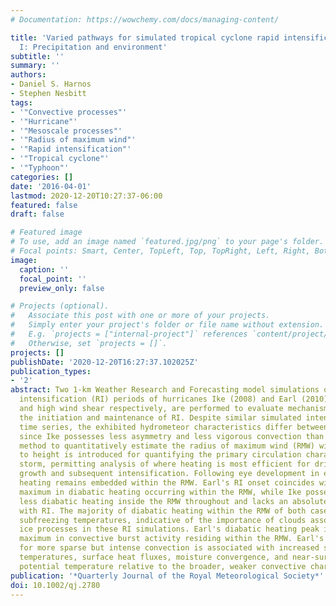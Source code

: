 ```yaml
---
# Documentation: https://wowchemy.com/docs/managing-content/

title: 'Varied pathways for simulated tropical cyclone rapid intensification. Part
  I: Precipitation and environment'
subtitle: ''
summary: ''
authors:
- Daniel S. Harnos
- Stephen Nesbitt
tags:
- '"Convective processes"'
- '"Hurricane"'
- '"Mesoscale processes"'
- '"Radius of maximum wind"'
- '"Rapid intensification"'
- '"Tropical cyclone"'
- '"Typhoon"'
categories: []
date: '2016-04-01'
lastmod: 2020-12-20T10:27:37-06:00
featured: false
draft: false

# Featured image
# To use, add an image named `featured.jpg/png` to your page's folder.
# Focal points: Smart, Center, TopLeft, Top, TopRight, Left, Right, BottomLeft, Bottom, BottomRight.
image:
  caption: ''
  focal_point: ''
  preview_only: false

# Projects (optional).
#   Associate this post with one or more of your projects.
#   Simply enter your project's folder or file name without extension.
#   E.g. `projects = ["internal-project"]` references `content/project/deep-learning/index.md`.
#   Otherwise, set `projects = []`.
projects: []
publishDate: '2020-12-20T16:27:37.102025Z'
publication_types:
- '2'
abstract: Two 1-km Weather Research and Forecasting model simulations of the rapid
  intensification (RI) periods of hurricanes Ike (2008) and Earl (2010), under low
  and high wind shear respectively, are performed to evaluate mechanisms linked to
  the initiation and maintenance of RI. Despite similar simulated intensification
  time series, the exhibited hydrometeor characteristics differ between the two cases
  since Ike possesses less asymmetry and less vigorous convection than Earl. An objective
  method to quantitatively estimate the radius of maximum wind (RMW) with respect
  to height is introduced for quantifying the primary circulation character of each
  storm, permitting analysis of where heating is most efficient for driving warm core
  growth and subsequent intensification. Following eye development in each, diabatic
  heating remains embedded within the RMW. Earl's RI onset coincides with an absolute
  maximum in diabatic heating occurring within the RMW, while Ike possesses relatively
  less diabatic heating inside the RMW throughout and lacks an absolute peak associated
  with RI. The majority of diabatic heating within the RMW of both cases occurs at
  subfreezing temperatures, indicative of the importance of clouds associated with
  ice processes in these RI simulations. Earl's diabatic heating peak is tied to a
  maximum in convective burst activity residing within the RMW. Earl's preference
  for more sparse but intense convection is associated with increased sea surface
  temperatures, surface heat fluxes, moisture convergence, and near-surface equivalent
  potential temperature relative to the broader, weaker convective character in Ike.
publication: '*Quarterly Journal of the Royal Meteorological Society*'
doi: 10.1002/qj.2780
---
```

